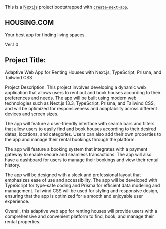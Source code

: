 This is a [Next.js](https://nextjs.org/) project bootstrapped with [`create-next-app`](https://github.com/vercel/next.js/tree/canary/packages/create-next-app).

## HOUSING.COM

Your best app for finding living spaces.

Ver.1.0


## Project Title: 
Adaptive Web App for Renting Houses with Next.js, TypeScript, Prisma, and Tailwind CSS

Project Description: This project involves developing a dynamic web application that allows users to rent out and book houses according to their preferences and needs. The app will be built using modern web technologies such as Next.js 13.3, TypeScript, Prisma, and Tailwind CSS, and will be optimized for responsiveness and adaptability across different devices and screen sizes.

The app will feature a user-friendly interface with search bars and filters that allow users to easily find and book houses according to their desired dates, locations, and categories. Users can also add their own properties to the app and manage their rental bookings through the platform.

The app will feature a booking system that integrates with a payment gateway to enable secure and seamless transactions. The app will also have a dashboard for users to manage their bookings and view their rental history.

The app will be designed with a sleek and professional layout that emphasizes ease of use and accessibility. The app will be developed with TypeScript for type-safe coding and Prisma for efficient data modeling and management. Tailwind CSS will be used for styling and responsive design, ensuring that the app is optimized for a smooth and enjoyable user experience.

Overall, this adaptive web app for renting houses will provide users with a comprehensive and convenient platform to find, book, and manage their rental properties.


